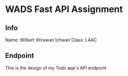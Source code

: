 # WADS Fast API Assignment
## Info

Name: Wilbert Wirawan Ichwan
Class: L4AC

## Endpoint

This is the design of my Todo app's API endpoint



